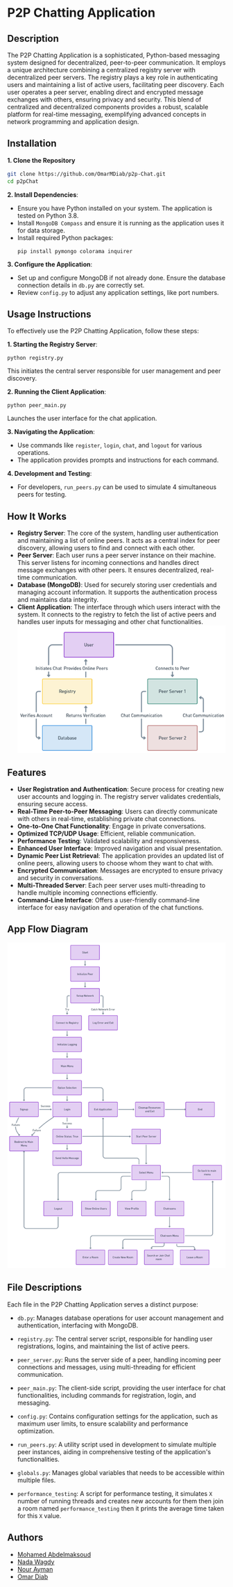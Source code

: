 # P2P Chatting Application

## Description
The P2P Chatting Application is a sophisticated, Python-based messaging system designed for decentralized, peer-to-peer communication. It employs a unique architecture combining a centralized registry server with decentralized peer servers. The registry plays a key role in authenticating users and maintaining a list of active users, facilitating peer discovery. Each user operates a peer server, enabling direct and encrypted message exchanges with others, ensuring privacy and security. This blend of centralized and decentralized components provides a robust, scalable platform for real-time messaging, exemplifying advanced concepts in network programming and application design.

## Installation
**1. Clone the Repository**
```bash
git clone https://github.com/OmarMDiab/p2p-Chat.git
cd p2pChat
```

**2. Install Dependencies**:
- Ensure you have Python installed on your system. The application is tested on Python 3.8.
- Install `MongoDB Compass` and ensure it is running as the application uses it for data storage.
- Install required Python packages:
  ```
  pip install pymongo colorama inquirer
  ```

**3. Configure the Application**:
- Set up and configure MongoDB if not already done. Ensure the database connection details in `db.py` are correctly set.
- Review `config.py` to adjust any application settings, like port numbers.

## Usage Instructions

To effectively use the P2P Chatting Application, follow these steps:

**1. Starting the Registry Server**:
```
python registry.py
```
This initiates the central server responsible for user management and peer discovery.

**2. Running the Client Application**:
```
python peer_main.py
```
Launches the user interface for the chat application.

**3. Navigating the Application**:
- Use commands like `register`, `login`, `chat`, and `logout` for various operations.
- The application provides prompts and instructions for each command.

**4. Development and Testing**:
- For developers, `run_peers.py` can be used to simulate 4 simultaneous peers for testing.

## How It Works
- **Registry Server**: The core of the system, handling user authentication and maintaining a list of online peers. It acts as a central index for peer discovery, allowing users to find and connect with each other.
- **Peer Server**: Each user runs a peer server instance on their machine. This server listens for incoming connections and handles direct message exchanges with other peers. It ensures decentralized, real-time communication.
- **Database (MongoDB)**: Used for securely storing user credentials and managing account information. It supports the authentication process and maintains data integrity.
- **Client Application**: The interface through which users interact with the system. It connects to the registry to fetch the list of active peers and handles user inputs for messaging and other chat functionalities.
![Architecture Diagram](https://github.com/OmarMDiab/p2p-Chat/blob/main/Architecture.png?raw=true)


## Features
- **User Registration and Authentication**: Secure process for creating new user accounts and logging in. The registry server validates credentials, ensuring secure access.
- **Real-Time Peer-to-Peer Messaging**: Users can directly communicate with others in real-time, establishing private chat connections.
- **One-to-One Chat Functionality**: Engage in private conversations.
- **Optimized TCP/UDP Usage**: Efficient, reliable communication.
- **Performance Testing**: Validated scalability and responsiveness.
- **Enhanced User Interface**: Improved navigation and visual presentation.
- **Dynamic Peer List Retrieval**: The application provides an updated list of online peers, allowing users to choose whom they want to chat with.
- **Encrypted Communication**: Messages are encrypted to ensure privacy and security in conversations.
- **Multi-Threaded Server**: Each peer server uses multi-threading to handle multiple incoming connections efficiently.
- **Command-Line Interface**: Offers a user-friendly command-line interface for easy navigation and operation of the chat functions.

## App Flow Diagram
![App Flow Diagram](https://github.com/OmarMDiab/p2p-Chat/blob/main/App_Flow.png?raw=true)

## File Descriptions

Each file in the P2P Chatting Application serves a distinct purpose:

- `db.py`: Manages database operations for user account management and authentication, interfacing with MongoDB.

- `registry.py`: The central server script, responsible for handling user registrations, logins, and maintaining the list of active peers.

- `peer_server.py`: Runs the server side of a peer, handling incoming peer connections and messages, using multi-threading for efficient communication.

- `peer_main.py`: The client-side script, providing the user interface for chat functionalities, including commands for registration, login, and messaging.

- `config.py`: Contains configuration settings for the application, such as maximum user limits, to ensure scalability and performance optimization.

- `run_peers.py`: A utility script used in development to simulate multiple peer instances, aiding in comprehensive testing of the application's functionalities.

- `globals.py`: Manages global variables that needs to be accessible within multiple files.

- `performance_testing`: A script for performance testing, it simulates `X` number of running threads and creates new accounts for them then join a room named `performance_testing` then it prints the average time taken for this `X` value.



## Authors
- [Mohamed Abdelmaksoud](https://github.com/helmy162)
- [Nada Wagdy](https://github.com/nadaWagdy)
- [Nour Ayman](https://github.com/NourAbouElMakarem)
- [Omar Diab](https://github.com/OmarMDiab)
